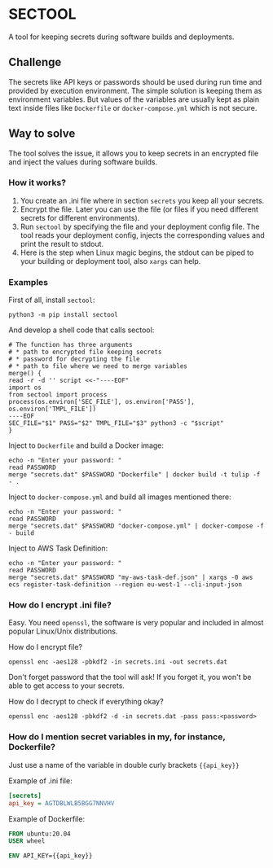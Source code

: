 # SECTOOL

A tool for keeping secrets during software builds and deployments.

## Challenge
The secrets like API keys or passwords should be used during run time and provided by execution environment.
The simple solution is keeping them as environment variables. But values of the variables are usually kept as
plain text inside files like ``Dockerfile`` or ``docker-compose.yml`` which is not secure.

## Way to solve
The tool solves the issue, it allows you to keep secrets in an encrypted file and inject the values
during software builds.

### How it works?
1. You create an .ini file where in section ``secrets`` you keep all your secrets.
2. Encrypt the file. Later you can use the file (or files if you need different secrets for different environments).
3. Run ``sectool`` by specifying the file and your deployment config file. The tool reads your 
deployment config, injects the corresponding values and print the result to stdout.
4. Here is the step when Linux magic begins, the stdout can be piped to your building or deployment tool,
also ``xargs`` can help.

### Examples
First of all, install ``sectool``:
```shell
python3 -m pip install sectool
```
And develop a shell code that calls sectool:
```shell
# The function has three arguments 
# * path to encrypted file keeping secrets
# * password for decrypting the file
# * path to file where we need to merge variables
merge() {
read -r -d '' script <<-"----EOF"
import os
from sectool import process
process(os.environ['SEC_FILE'], os.environ['PASS'], os.environ['TMPL_FILE'])
----EOF
SEC_FILE="$1" PASS="$2" TMPL_FILE="$3" python3 -c "$script"
}
```

Inject to ``Dockerfile`` and build a Docker image:
```shell
echo -n "Enter your password: "
read PASSWORD
merge "secrets.dat" $PASSWORD "Dockerfile" | docker build -t tulip -f - .
```

Inject to ``docker-compose.yml`` and build all images mentioned there:
```shell
echo -n "Enter your password: "
read PASSWORD
merge "secrets.dat" $PASSWORD "docker-compose.yml" | docker-compose -f - build
```

Inject to AWS Task Definition:
```shell
echo -n "Enter your password: "
read PASSWORD
merge "secrets.dat" $PASSWORD "my-aws-task-def.json" | xargs -0 aws ecs register-task-definition --region eu-west-1 --cli-input-json
```

### How do I encrypt .ini file?
Easy. You need ``openssl``, the software is very popular and included in almost popular Linux/Unix distributions.

How do I encrypt file?
```shell
openssl enc -aes128 -pbkdf2 -in secrets.ini -out secrets.dat
```
Don't forget password that the tool will ask! If you forget it, you won't be able to get access to your secrets.

How do I decrypt to check if everything okay?
```shell
openssl enc -aes128 -pbkdf2 -d -in secrets.dat -pass pass:<password>
```

### How do I mention secret variables in my, for instance, Dockerfile?
Just use a name of the variable in double curly brackets ``{{api_key}}``

Example of .ini file:
```ini
[secrets]
api_key = AGTDBLWLB5BGG7NNVHV
```

Example of Dockerfile:
```dockerfile
FROM ubuntu:20.04
USER wheel

ENV API_KEY={{api_key}}
```
